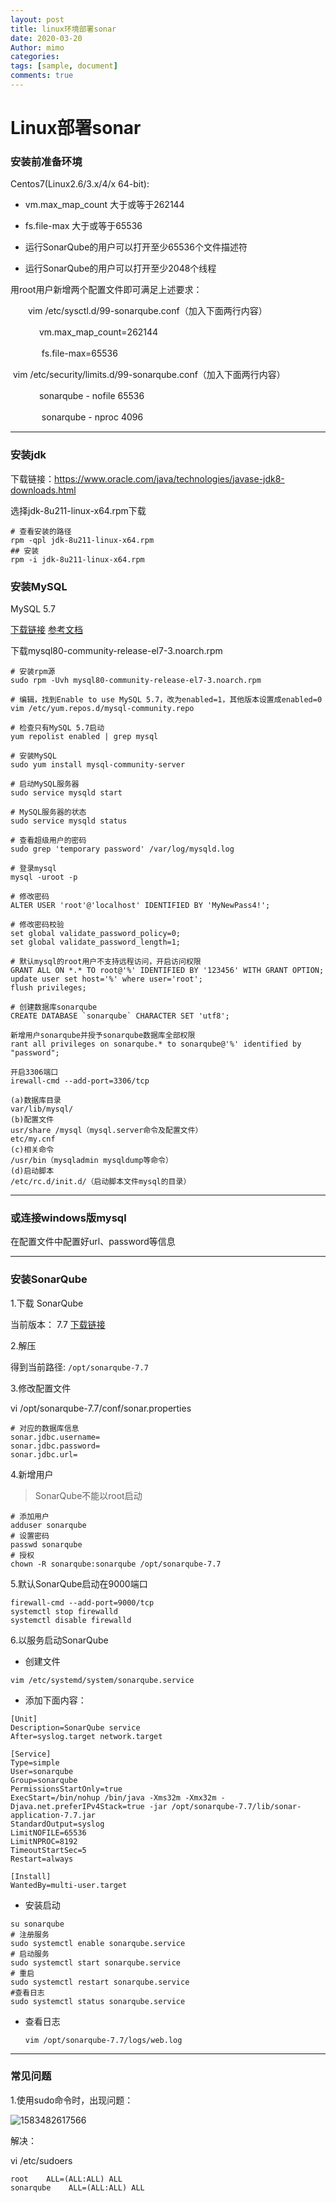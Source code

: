 ```yaml
---
layout: post
title: linux环境部署sonar
date: 2020-03-20
Author: mimo
categories: 
tags: [sample, document]
comments: true
---
```


# Linux部署sonar

### 安装前准备环境

Centos7(Linux2.6/3.x/4/x  64-bit):

- vm.max_map_count 大于或等于262144

- fs.file-max 大于或等于65536
- 运行SonarQube的用户可以打开至少65536个文件描述符
- 运行SonarQube的用户可以打开至少2048个线程

用root用户新增两个配置文件即可满足上述要求：

　　vim /etc/sysctl.d/99-sonarqube.conf（加入下面两行内容）

​      　　　vm.max_map_count=262144

​     　　　 fs.file-max=65536

​      vim /etc/security/limits.d/99-sonarqube.conf（加入下面两行内容）

​      　　　sonarqube - nofile 65536

​    　　　  sonarqube - nproc 4096

------

### 安装jdk

下载链接：https://www.oracle.com/java/technologies/javase-jdk8-downloads.html

选择jdk-8u211-linux-x64.rpm下载

```
# 查看安装的路径
rpm -qpl jdk-8u211-linux-x64.rpm
## 安装
rpm -i jdk-8u211-linux-x64.rpm
```

### 安装MySQL

MySQL 5.7

[下载链接](https://dev.mysql.com/downloads/repo/yum/) [参考文档](https://dev.mysql.com/doc/refman/5.7/en/linux-installation-yum-repo.html)

下载mysql80-community-release-el7-3.noarch.rpm

```
# 安装rpm源
sudo rpm -Uvh mysql80-community-release-el7-3.noarch.rpm

# 编辑，找到Enable to use MySQL 5.7，改为enabled=1，其他版本设置成enabled=0
vim /etc/yum.repos.d/mysql-community.repo

# 检查只有MySQL 5.7启动
yum repolist enabled | grep mysql

# 安装MySQL
sudo yum install mysql-community-server

# 启动MySQL服务器
sudo service mysqld start

# MySQL服务器的状态
sudo service mysqld status

# 查看超级用户的密码
sudo grep 'temporary password' /var/log/mysqld.log

# 登录mysql
mysql -uroot -p

# 修改密码
ALTER USER 'root'@'localhost' IDENTIFIED BY 'MyNewPass4!';

# 修改密码校验
set global validate_password_policy=0;
set global validate_password_length=1;

# 默认mysql的root用户不支持远程访问，开启访问权限
GRANT ALL ON *.* TO root@'%' IDENTIFIED BY '123456' WITH GRANT OPTION;
update user set host='%' where user='root';
flush privileges;

# 创建数据库sonarqube
CREATE DATABASE `sonarqube` CHARACTER SET 'utf8';

新增用户sonarqube并授予sonarqube数据库全部权限
rant all privileges on sonarqube.* to sonarqube@'%' identified by "password";

开启3306端口
irewall-cmd --add-port=3306/tcp

(a)数据库目录
var/lib/mysql/
(b)配置文件
usr/share /mysql（mysql.server命令及配置文件）
etc/my.cnf
(c)相关命令
/usr/bin（mysqladmin mysqldump等命令）
(d)启动脚本
/etc/rc.d/init.d/（启动脚本文件mysql的目录）
```

------

### 或连接windows版mysql

在配置文件中配置好url、password等信息

------

### 安装SonarQube

1.下载 SonarQube

当前版本： 7.7 [下载链接](https://www.sonarqube.org/downloads/)

2.解压

得到当前路径: `/opt/sonarqube-7.7`

3.修改配置文件

vi  /opt/sonarqube-7.7/conf/sonar.properties

```
# 对应的数据库信息
sonar.jdbc.username=
sonar.jdbc.password=
sonar.jdbc.url=
```

4.新增用户

> SonarQube不能以root启动

```
# 添加用户
adduser sonarqube
# 设置密码
passwd sonarqube
# 授权
chown -R sonarqube:sonarqube /opt/sonarqube-7.7
```

5.默认SonarQube启动在9000端口

```
firewall-cmd --add-port=9000/tcp
systemctl stop firewalld
systemctl disable firewalld
```

6.以服务启动SonarQube

- 创建文件

```
vim /etc/systemd/system/sonarqube.service
```

- 添加下面内容：

```
[Unit]
Description=SonarQube service
After=syslog.target network.target

[Service]
Type=simple
User=sonarqube
Group=sonarqube
PermissionsStartOnly=true
ExecStart=/bin/nohup /bin/java -Xms32m -Xmx32m -Djava.net.preferIPv4Stack=true -jar /opt/sonarqube-7.7/lib/sonar-application-7.7.jar
StandardOutput=syslog
LimitNOFILE=65536
LimitNPROC=8192
TimeoutStartSec=5
Restart=always

[Install]
WantedBy=multi-user.target
```

- 安装启动

```
su sonarqube
# 注册服务
sudo systemctl enable sonarqube.service
# 启动服务
sudo systemctl start sonarqube.service
# 重启
sudo systemctl restart sonarqube.service
#查看日志
sudo systemctl status sonarqube.service
```

- 查看日志

  ```
  vim /opt/sonarqube-7.7/logs/web.log
  ```

------

### 常见问题

1.使用sudo命令时，出现问题：

![1583482617566](C:\Users\mimo\AppData\Roaming\Typora\typora-user-images\1583482617566.png)

解决：

vi  /etc/sudoers

```
root    ALL=(ALL:ALL) ALL
sonarqube    ALL=(ALL:ALL) ALL
```

